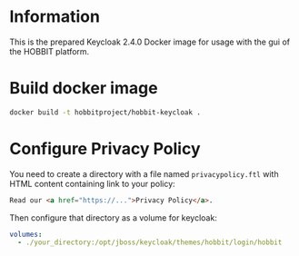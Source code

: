 # Information

This is the prepared Keycloak 2.4.0 Docker image for usage with the gui of the HOBBIT platform.

# Build docker image

```bash
docker build -t hobbitproject/hobbit-keycloak .
```

# Configure Privacy Policy

You need to create a directory with a file named `privacypolicy.ftl`
with HTML content containing link to your policy:
```html
Read our <a href="https://...">Privacy Policy</a>.
```

Then configure that directory as a volume for keycloak:
```yml
volumes:
  - ./your_directory:/opt/jboss/keycloak/themes/hobbit/login/hobbit
```
